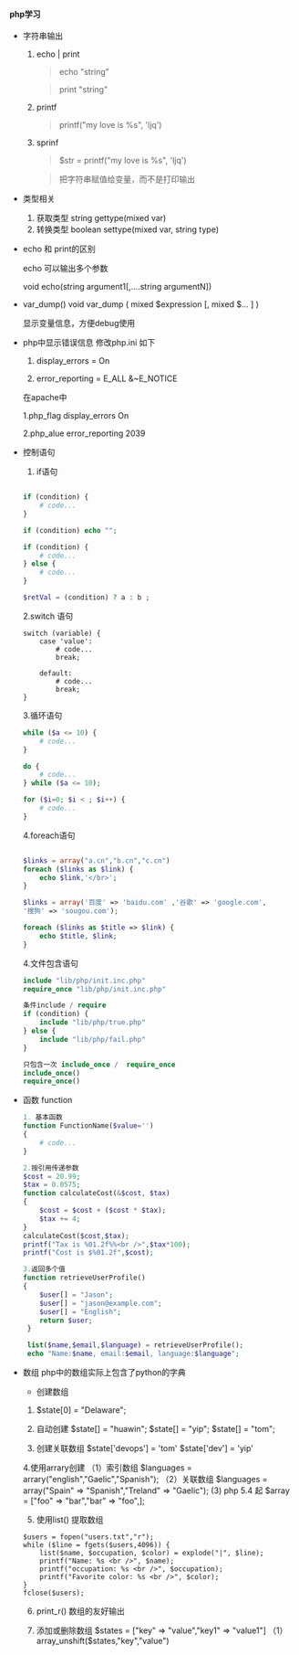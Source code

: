 #### php学习
+ 字符串输出
    1. echo | print
        >echo "string"

        >print "string"

    2. printf
        >printf("my love is %s", 'ljq')

    3. sprinf
        >$str = printf("my love is %s", 'ljq')

        >把字符串赋值给变量，而不是打印输出
+ 类型相关
    1. 获取类型
        string gettype(mixed var)
    2. 转换类型
        boolean settype(mixed var, string type)

+ echo 和 print的区别

    echo 可以输出多个参数

    void echo(string argument1[,....string argumentN])
+ var_dump()
   void var_dump ( mixed $expression [, mixed $... ] )

   显示变量信息，方便debug使用
+ php中显示错误信息 修改php.ini 如下

    1. display_errors = On

    2. error_reporting = E_ALL &~E_NOTICE

    在apache中

    1.php_flag display_errors On

    2.php_alue error_reporting 2039

+ 控制语句
    1. if语句
    ``` php

    if (condition) {
        # code...
    }

    if (condition) echo "";

    if (condition) {
        # code...
    } else {
        # code...
    }

    $retVal = (condition) ? a : b ;
    ```
    2.switch 语句
    ```
    switch (variable) {
        case 'value':
            # code...
            break;

        default:
            # code...
            break;
    }
    ```
    3.循环语句
    ``` php
    while ($a <= 10) {
        # code...
    }

    do {
        # code...
    } while ($a <= 10);

    for ($i=0; $i < ; $i++) {
        # code...
    }
    ```
    4.foreach语句

    ``` php

    $links = array("a.cn","b.cn","c.cn")
    foreach ($links as $link) {
        echo $link,'</br>';
    }

    $links = array('百度' => 'baidu.com' ,'谷歌' => 'google.com',
    '搜狗' => 'sougou.com');

    foreach ($links as $title => $link) {
        echo $title, $link;
    }
    ```
    4.文件包含语句
    ``` php
    include "lib/php/init.inc.php"
    require_once "lib/php/init.inc.php"

    条件include / require
    if (condition) {
        include "lib/php/true.php"
    } else {
        include "lib/php/fail.php"
    }

    只包含一次 include_once /  require_once
    include_once()
    require_once()
    ```

+ 函数 function
    ``` php
    1. 基本函数
    function FunctionName($value='')
    {
        # code...
    }

    2.按引用传递参数
    $cost = 20.99;
    $tax = 0.0575;
    function calculateCost(&$cost, $tax)
    {
        $cost = $cost + ($cost * $tax);
        $tax += 4;
    }
    calculateCost($cost,$tax);
    printf("Tax is %01.2f%%<br />",$tax*100);
    printf("Cost is $%01.2f",$cost);

    3.返回多个值
    function retrieveUserProfile()
    {
        $user[] = "Jason";
        $user[] = "jason@example.com";
        $user[] = "English";
        return $user;
     }

     list($name,$email,$language) = retrieveUserProfile();
     echo "Name:$name, email:$email, language:$language";
     ```
+ 数组
    php中的数组实际上包含了python的字典
    - 创建数组
    1. $state[0] = "Delaware";

    2. 自动创建
       $state[] = "huawin";
       $state[] = "yip";
       $state[] = "tom";

    3. 创建关联数组
        $state['devops'] = 'tom'
        $state['dev'] = 'yip'

    4.使用arrary创建
        （1）索引数组
            $languages = arrary("english","Gaelic","Spanish");
        （2）关联数组
            $languages = array("Spain" => "Spanish","Treland" => "Gaelic");
         (3) php 5.4 起
        $array = ["foo" => "bar","bar" => "foo",];

    5. 使用list() 提取数组
    ```
    $users = fopen("users.txt","r");
    while ($line = fgets($users,4096)) {
        list($name, $occupation, $color) = explode("|", $line);
        printf("Name: %s <br />", $name);
        printf("occupation: %s <br />", $occupation);
        printf("Favorite color: %s <br />", $color);
    }
    fclose($users);
    ```
    6. print_r() 数组的友好输出

    7. 添加或删除数组
        $states = ["key" => "value","key1" => "value1"]
        （1）array_unshift($states,"key","value")
